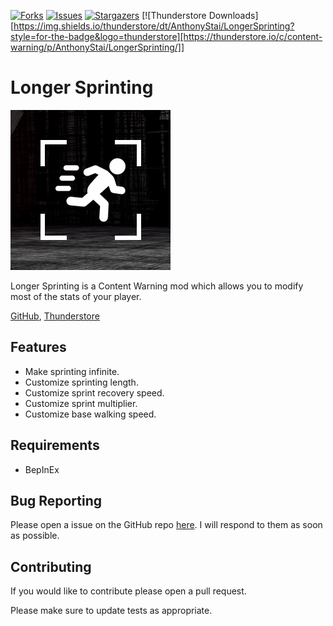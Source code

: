 [![Forks][forks-shield]][forks-url]
[![Issues][issues-shield]][issues-url]
[![Stargazers][stars-shield]][stars-url]
[![Thunderstore Downloads][https://img.shields.io/thunderstore/dt/AnthonyStai/LongerSprinting?style=for-the-badge&logo=thunderstore][https://thunderstore.io/c/content-warning/p/AnthonyStai/LongerSprinting/]]

# Longer Sprinting
![Logo](https://github.com/ItzRock/LongerSprinting/blob/main/icon.png)

Longer Sprinting is a Content Warning mod which allows you to modify most of the stats of your player.

[GitHub](https://github.com/ItzRock/LongerSprinting), [Thunderstore](https://thunderstore.io/c/content-warning/p/AnthonyStai/LongerSprinting/)

## Features
* Make sprinting infinite.
* Customize sprinting length.
* Customize sprint recovery speed.
* Customize sprint multiplier.
* Customize base walking speed.

## Requirements

* BepInEx

## Bug Reporting

Please open a issue on the GitHub repo [here](https://github.com/ItzRock/LongerSprinting/issues). I will respond to them as soon as possible.

## Contributing

If you would like to contribute please open a pull request.

Please make sure to update tests as appropriate.

[contributors-shield]: https://img.shields.io/github/contributors/ItzRock/LongerSprinting.svg?style=for-the-badge
[contributors-url]: https://github.com/ItzRock/LongerSprinting/graphs/contributors
[forks-shield]: https://img.shields.io/github/forks/ItzRock/LongerSprinting.svg?style=for-the-badge
[forks-url]: https://github.com/ItzRock/LongerSprinting/network/members
[stars-shield]: https://img.shields.io/github/stars/ItzRock/LongerSprinting.svg?style=for-the-badge
[stars-url]: https://github.com/ItzRock/LongerSprinting/stargazers
[issues-shield]: https://img.shields.io/github/issues/ItzRock/LongerSprinting.svg?style=for-the-badge
[issues-url]: https://github.com/ItzRock/LongerSprinting/issues
[license-shield]: https://img.shields.io/github/license/ItzRock/LongerSprinting.svg?style=for-the-badge
[license-url]: https://github.com/ItzRock/LongerSprinting/blob/master/LICENSE.txt
